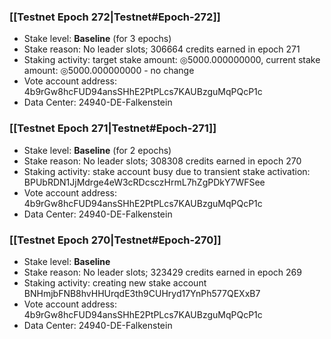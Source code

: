 ### [[Testnet Epoch 272|Testnet#Epoch-272]]
* Stake level: **Baseline** (for 3 epochs)
* Stake reason: No leader slots; 306664 credits earned in epoch 271
* Staking activity: target stake amount: ◎5000.000000000, current stake amount: ◎5000.000000000 - no change
* Vote account address: 4b9rGw8hcFUD94ansSHhE2PtPLcs7KAUBzguMqPQcP1c
* Data Center: 24940-DE-Falkenstein
### [[Testnet Epoch 271|Testnet#Epoch-271]]
* Stake level: **Baseline** (for 2 epochs)
* Stake reason: No leader slots; 308308 credits earned in epoch 270
* Staking activity: stake account busy due to transient stake activation: BPUbRDN1JjMdrge4eW3cRDcsczHrmL7hZgPDkY7WFSee
* Vote account address: 4b9rGw8hcFUD94ansSHhE2PtPLcs7KAUBzguMqPQcP1c
* Data Center: 24940-DE-Falkenstein
### [[Testnet Epoch 270|Testnet#Epoch-270]]
* Stake level: **Baseline**
* Stake reason: No leader slots; 323429 credits earned in epoch 269
* Staking activity: creating new stake account BNHmjbFNB8hvHHUrqdE3th9CUHryd17YnPh577QEXxB7
* Vote account address: 4b9rGw8hcFUD94ansSHhE2PtPLcs7KAUBzguMqPQcP1c
* Data Center: 24940-DE-Falkenstein